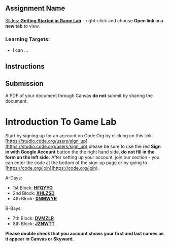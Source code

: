[//]: # ( <p><iframe src="https://douglasurner.github.io/GDP1/units/1/assignments/U1.0-account-setup/" width="100%" height="666px"></iframe></p> )

## Assignment Name

[slides]: https://docs.google.com/presentation/d/1GUpHtY3agSY_JXE9aIwwyHo8LFNL-_9P-0yAT0cLUdo/edit?usp=sharing

[Slides: **Getting Started in Game Lab**][slides] - right-click and choose **Open link in a new tab** to view.

### Learning Targets:

* I can ...

## Instructions



## Submission

A PDF of your document through Canvas **do not** submit by sharing the document.
# Introduction To Game Lab

Start by signing up for an account on Code.Org by clicking on this link [https://studio.code.org/users/sign_up](https://studio.code.org/users/sign_up) please be sure to use the red **Sign in with Google Account** button the the right hand side, **do not fill in the form on the left side.** After setting up your account, join our section - you can enter the code at the bottom of the sign-up page or by going to [https://code.org/join](https://code.org/join).

A-Days:
* 1st Block: [**HFQYYG**](https://studio.code.org/join/HFQYYG)
* 2nd Block: [**XHLZSD**](https://studio.code.org/join/XHLZSD)
* 4th Block: [**XNMWYR**](https://studio.code.org/join/XNMWYR)

B-Bays:
* 7th Block: [**DVMZLR**](https://studio.code.org/join/DVMZLR)
* 8th Block: [**JZNWTT**](https://studio.code.org/join/JZNWTT)

**Please double check that you account shows your first and last names as it appear in Canvas or Skyward.**


